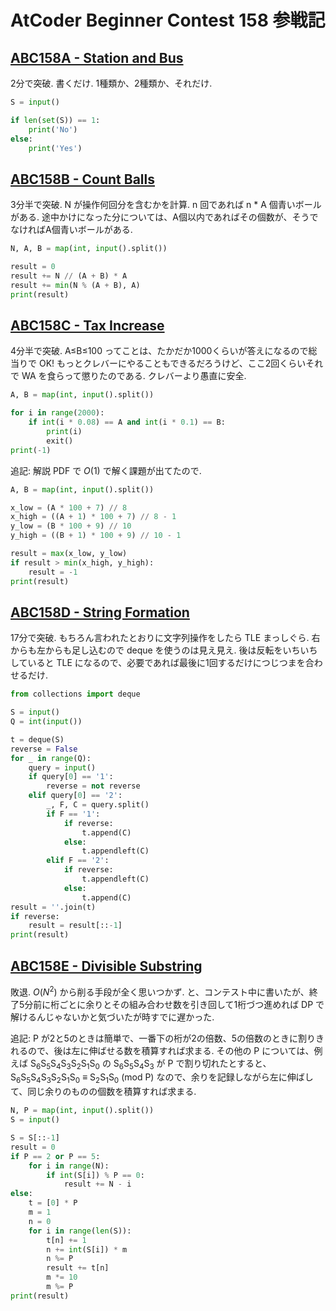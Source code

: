 # AtCoder Beginner Contest 158 参戦記

## [ABC158A - Station and Bus](https://atcoder.jp/contests/abc158/tasks/abc158_a)

2分で突破. 書くだけ. 1種類か、2種類か、それだけ.

```python
S = input()

if len(set(S)) == 1:
    print('No')
else:
    print('Yes')
```

## [ABC158B - Count Balls](https://atcoder.jp/contests/abc158/tasks/abc158_b)

3分半で突破. N が操作何回分を含むかを計算. n 回であれば n * A 個青いボールがある. 途中かけになった分については、A個以内であればその個数が、そうでなければA個青いボールがある.

```python
N, A, B = map(int, input().split())

result = 0
result += N // (A + B) * A
result += min(N % (A + B), A)
print(result)
```

## [ABC158C - Tax Increase](https://atcoder.jp/contests/abc158/tasks/abc158_c)

4分半で突破. A≤B≤100 ってことは、たかだか1000くらいが答えになるので総当りで OK! もっとクレバーにやることもできるだろうけど、ここ2回くらいそれで WA を食らって懲りたのである. クレバーより愚直に安全.

```python
A, B = map(int, input().split())

for i in range(2000):
    if int(i * 0.08) == A and int(i * 0.1) == B:
        print(i)
        exit()
print(-1)
```

追記: 解説 PDF で *O*(1) で解く課題が出てたので.

```python
A, B = map(int, input().split())

x_low = (A * 100 + 7) // 8
x_high = ((A + 1) * 100 + 7) // 8 - 1
y_low = (B * 100 + 9) // 10
y_high = ((B + 1) * 100 + 9) // 10 - 1

result = max(x_low, y_low)
if result > min(x_high, y_high):
    result = -1
print(result)
```

## [ABC158D - String Formation](https://atcoder.jp/contests/abc158/tasks/abc158_d)

17分で突破. もちろん言われたとおりに文字列操作をしたら TLE まっしぐら. 右からも左からも足し込むので deque を使うのは見え見え. 後は反転をいちいちしていると TLE になるので、必要であれば最後に1回するだけにつじつまを合わせるだけ.

```python
from collections import deque

S = input()
Q = int(input())

t = deque(S)
reverse = False
for _ in range(Q):
    query = input()
    if query[0] == '1':
        reverse = not reverse
    elif query[0] == '2':
        _, F, C = query.split()
        if F == '1':
            if reverse:
                t.append(C)
            else:
                t.appendleft(C)
        elif F == '2':
            if reverse:
                t.appendleft(C)
            else:
                t.append(C)
result = ''.join(t)
if reverse:
    result = result[::-1]
print(result)
```

## [ABC158E - Divisible Substring](https://atcoder.jp/contests/abc158/tasks/abc158_e)

敗退. *O*(*N*<sup>2</sup>) から削る手段が全く思いつかず. と、コンテスト中に書いたが、終了5分前に桁ごとに余りとその組み合わせ数を引き回して1桁づつ進めれば DP で解けるんじゃないかと気づいたが時すでに遅かった.

追記: P が2と5のときは簡単で、一番下の桁が2の倍数、5の倍数のときに割りきれるので、後は左に伸ばせる数を積算すれば求まる. その他の P については、例えば S<sub>6</sub>S<sub>5</sub>S<sub>4</sub>S<sub>3</sub>S<sub>2</sub>S<sub>1</sub>S<sub>0</sub> の S<sub>6</sub>S<sub>5</sub>S<sub>4</sub>S<sub>3</sub> が P で割り切れたとすると、S<sub>6</sub>S<sub>5</sub>S<sub>4</sub>S<sub>3</sub>S<sub>2</sub>S<sub>1</sub>S<sub>0</sub> ≡ S<sub>2</sub>S<sub>1</sub>S<sub>0</sub> (mod P) なので、余りを記録しながら左に伸ばして、同じ余りのものの個数を積算すれば求まる.

```python
N, P = map(int, input().split())
S = input()

S = S[::-1]
result = 0
if P == 2 or P == 5:
    for i in range(N):
        if int(S[i]) % P == 0:
            result += N - i
else:
    t = [0] * P
    m = 1
    n = 0
    for i in range(len(S)):
        t[n] += 1
        n += int(S[i]) * m
        n %= P
        result += t[n]
        m *= 10
        m %= P
print(result)
```
